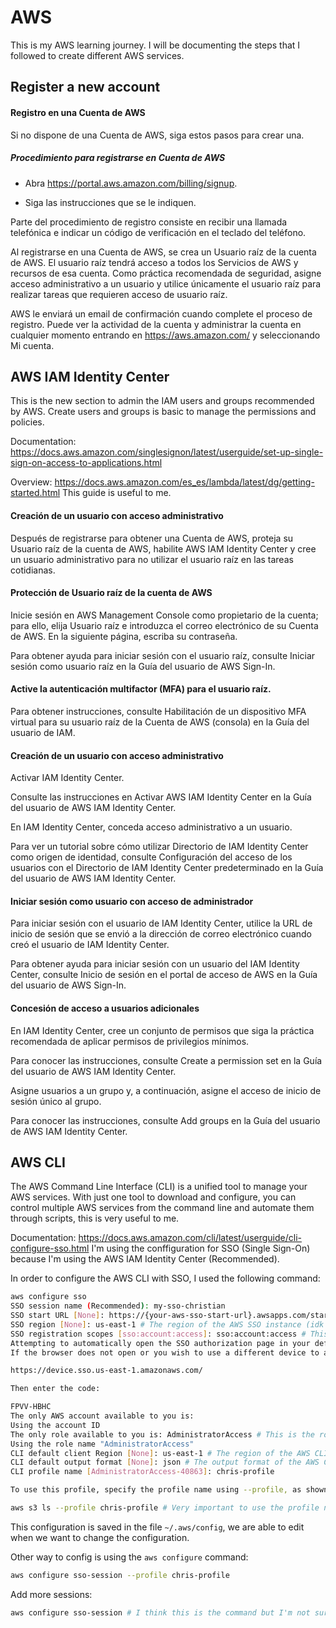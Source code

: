 # AWS

This is my AWS learning journey. I will be documenting the steps that I followed to create different AWS services.

## Register a new account
#### Registro en una Cuenta de AWS
Si no dispone de una Cuenta de AWS, siga estos pasos para crear una.

##### Procedimiento para registrarse en Cuenta de AWS
- Abra https://portal.aws.amazon.com/billing/signup.

- Siga las instrucciones que se le indiquen.

Parte del procedimiento de registro consiste en recibir una llamada telefónica e indicar un código de verificación en el teclado del teléfono.

Al registrarse en una Cuenta de AWS, se crea un Usuario raíz de la cuenta de AWS. El usuario raíz tendrá acceso a todos los Servicios de AWS y recursos de esa cuenta. Como práctica recomendada de seguridad, asigne acceso administrativo a un usuario y utilice únicamente el usuario raíz para realizar tareas que requieren acceso de usuario raíz.

AWS le enviará un email de confirmación cuando complete el proceso de registro. Puede ver la actividad de la cuenta y administrar la cuenta en cualquier momento entrando en https://aws.amazon.com/ y seleccionando Mi cuenta.

## AWS IAM Identity Center
This is the new section to admin the IAM users and groups recommended by AWS.
Create users and groups is basic to manage the permissions and policies.

Documentation: https://docs.aws.amazon.com/singlesignon/latest/userguide/set-up-single-sign-on-access-to-applications.html

Overview: https://docs.aws.amazon.com/es_es/lambda/latest/dg/getting-started.html This guide is useful to me.

#### Creación de un usuario con acceso administrativo
Después de registrarse para obtener una Cuenta de AWS, proteja su Usuario raíz de la cuenta de AWS, habilite AWS IAM Identity Center y cree un usuario administrativo para no utilizar el usuario raíz en las tareas cotidianas.

#### Protección de Usuario raíz de la cuenta de AWS
Inicie sesión en AWS Management Console como propietario de la cuenta; para ello, elija Usuario raíz e introduzca el correo electrónico de su Cuenta de AWS. En la siguiente página, escriba su contraseña.

Para obtener ayuda para iniciar sesión con el usuario raíz, consulte Iniciar sesión como usuario raíz en la Guía del usuario de AWS Sign-In.

#### Active la autenticación multifactor (MFA) para el usuario raíz.

Para obtener instrucciones, consulte Habilitación de un dispositivo MFA virtual para su usuario raíz de la Cuenta de AWS (consola) en la Guía del usuario de IAM.

#### Creación de un usuario con acceso administrativo
Activar IAM Identity Center.

Consulte las instrucciones en Activar AWS IAM Identity Center en la Guía del usuario de AWS IAM Identity Center.

En IAM Identity Center, conceda acceso administrativo a un usuario.

Para ver un tutorial sobre cómo utilizar Directorio de IAM Identity Center como origen de identidad, consulte Configuración del acceso de los usuarios con el Directorio de IAM Identity Center predeterminado en la Guía del usuario de AWS IAM Identity Center.

#### Iniciar sesión como usuario con acceso de administrador
Para iniciar sesión con el usuario de IAM Identity Center, utilice la URL de inicio de sesión que se envió a la dirección de correo electrónico cuando creó el usuario de IAM Identity Center.

Para obtener ayuda para iniciar sesión con un usuario del IAM Identity Center, consulte Inicio de sesión en el portal de acceso de AWS en la Guía del usuario de AWS Sign-In.

#### Concesión de acceso a usuarios adicionales
En IAM Identity Center, cree un conjunto de permisos que siga la práctica recomendada de aplicar permisos de privilegios mínimos.

Para conocer las instrucciones, consulte Create a permission set en la Guía del usuario de AWS IAM Identity Center.

Asigne usuarios a un grupo y, a continuación, asigne el acceso de inicio de sesión único al grupo.

Para conocer las instrucciones, consulte Add groups en la Guía del usuario de AWS IAM Identity Center.

## AWS CLI
The AWS Command Line Interface (CLI) is a unified tool to manage your AWS services. With just one tool to download and configure, you can control multiple AWS services from the command line and automate them through scripts, this is very useful to me.

Documentation: https://docs.aws.amazon.com/cli/latest/userguide/cli-configure-sso.html
I'm using the conffiguration for SSO (Single Sign-On) because I'm using the AWS IAM Identity Center (Recommended).

In order to configure the AWS CLI with SSO, I used the following command:
```bash
aws configure sso
SSO session name (Recommended): my-sso-christian
SSO start URL [None]: https://{your-aws-sso-start-url}.awsapps.com/start # Find this URL in Panel of IAM Identity Center
SSO region [None]: us-east-1 # The region of the AWS SSO instance (idk if this is the correct name)
SSO registration scopes [sso:account:access]: sso:account:access # This is the default value
Attempting to automatically open the SSO authorization page in your default browser.
If the browser does not open or you wish to use a different device to authorize this request, open the following URL:

https://device.sso.us-east-1.amazonaws.com/

Then enter the code:

FPVV-HBHC
The only AWS account available to you is:
Using the account ID 
The only role available to you is: AdministratorAccess # This is the role that I created in the AWS IAM Identity Center
Using the role name "AdministratorAccess"
CLI default client Region [None]: us-east-1 # The region of the AWS CLI
CLI default output format [None]: json # The output format of the AWS CLI (json, text, table, I wanna try use JSON)
CLI profile name [AdministratorAccess-40863]: chris-profile

To use this profile, specify the profile name using --profile, as shown:

aws s3 ls --profile chris-profile # Very important to use the profile name
```

This configuration is saved in the file `~/.aws/config`, we are able to edit when we want to change the configuration.

Other way to config is using the `aws configure` command:
```bash
aws configure sso-session --profile chris-profile
```

Add more sessions:
```bash
aws configure sso-session # I think this is the command but I'm not sure
```
